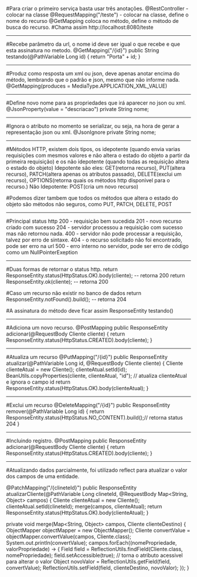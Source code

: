 #Para criar o primeiro serviça basta usar três anotações.
@RestController - colocar na classe
@RequestMapping("/teste") - colocar na classe, define o nome do recurso
@GetMapping coloca no método, define o método de busca do recurso.
#Chama assim http://localhost:8080/teste

-------------------------------------------------
#Recebe parâmetro da url, o nome id deve ser igual o que recebe e que esta assinatura no metodo.
@GetMapping("/{id}")
public String testando(@PathVariable Long id) {
	return "Porta" + id;
}

----------------------------------
#Produz como resposta um xml ou json, deve apenas anotar encima do método, lembrando que o padrão e json, mesmo que não informe nada.
@GetMapping(produces = MediaType.APPLICATION_XML_VALUE)

-------------------------------
#Define novo nome para as propriedades que irá aparecer no json ou xml.
@JsonProperty(value  = "descriacao")
private String nome;

-------------------------------
#Ignora o atributo no momento se serializar, ou seja, na hora de gerar a representação json ou xml.
@JsonIgnore
private String nome;

--------
#Métodos HTTP, existem dois tipos, os idepotente (quando envia varias requisições com mesmos valores e não altera o estado do objeto a partir da primeira requisição) e os não idepotente (quando todas as requisição altera o estado do objeto)
Idepotente são eles: GET(retorna recurso), PUT(altera recurso), PATCH(altera apenas os atributos passado), DELETE(exclui um recurso), OPTIONS(retorna quais os métodos http disponivel para o recurso.)
Não Idepotente: POST(cria um novo recurso)

#Podemos dizer tambem que todos os métodos que altera o estado do objeto são métodos não seguros, como PUT, PATCH, DELETE, POST

-----------------
#Principal status http
200 - requisição bem sucedida
201 - novo recurso criado com sucesso
204 - servidor processou a requisição com sucesso mas não retornou nada.
400 - servidor não pode processar a requisição, talvez por erro de sintaxe.
404 - o recurso solicitado não foi encontrado, pode ser erro na url
500 - erro interno no servidor, pode ser erro de código como um NullPointerExeption

-----------------------
#Duas formas de retornar o status http.
return ResponseEntity.status(HttpStatus.OK).body(cliente); -- retorna 200
return ResponseEntity.ok(cliente); -- retorna 200

#Caso um recurso não existir no banco de dados
return ResponseEntity.notFound().build(); -- retorna 204

#A assinatura do método deve ficar assim
ResponseEntity<Cliente> testando()

--------------------------
#Adiciona um novo recurso.
@PostMapping
public ResponseEntity<Cliente> adicionar(@RequestBody Cliente cliente) {
	return ResponseEntity.status(HttpStatus.CREATED).body(cliente);
}

-------------------------------
#Atualiza um recurso
@PutMapping("/{id}")
public ResponseEntity<Cliente> atualizar(@PathVariable Long id, @RequestBody Cliente cliente) {
	Cliente clienteAtual = new Cliente();
	clienteAtual.setId(id);
	BeanUtils.copyProperties(cliente, clienteAtual, "id"); // atualiza clienteAtual e ignora o campo id
	return ResponseEntity.status(HttpStatus.OK).body(clienteAtual);
}

------------
#Exclui um recurso
@DeleteMapping("/{id}")
public ResponseEntity<Cliente> remover(@PathVariable Long id) {
	return ResponseEntity.status(HttpStatus.NO_CONTENT).build();// retorna status 204
}

---------
#Incluindo registro.
@PostMapping
public ResponseEntity<Cliente> adicionar(@RequestBody Cliente cliente) {
	return ResponseEntity.status(HttpStatus.CREATED).body(cliente);
}
	
---------------
#Atualizando dados parcialmente, foi utilizado reflect para atualizar o valor dos campos de uma entidade.

@PatchMapping("/{clineteId}")
public ResponseEntity<Cliente> atualizarCliente(@PathVariable Long clineteId, @RequestBody Map<String, Object> campos) {
	Cliente clienteAtual = new Cliente();
	clienteAtual.setId(clineteId);
	merge(campos, clienteAtual);
	return ResponseEntity.status(HttpStatus.OK).body(clienteAtual);
}

private void merge(Map<String, Object> campos, Cliente clienteDestino) {
	ObjectMapper objectMapper = new ObjectMapper();
	Cliente convertValue = objectMapper.convertValue(campos, Cliente.class);
	System.out.println(convertValue);
	campos.forEach((nomePropriedade, valorPropriedade) -> {
		Field field = ReflectionUtils.findField(Cliente.class, nomePropriedade);
		field.setAccessible(true); // torna o atributo acessivel para alterar o valor
		Object novoValor = ReflectionUtils.getField(field, convertValue);
		ReflectionUtils.setField(field, clienteDestino, novoValor);
	}); 
}
